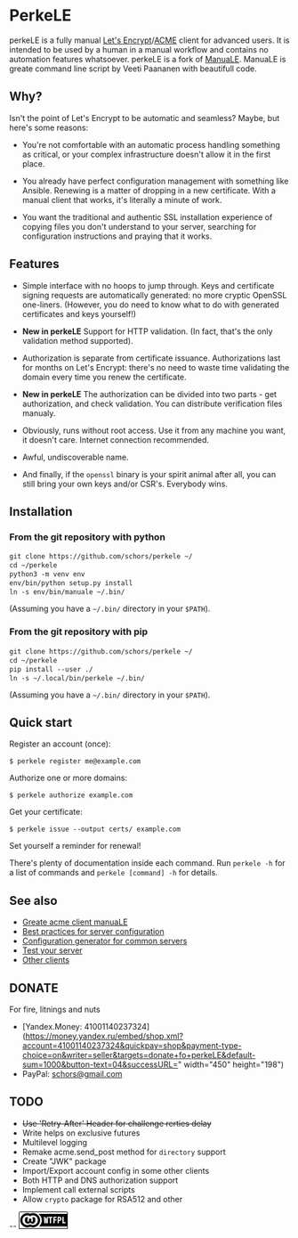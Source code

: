 # PerkeLE

perkeLE is a fully manual [Let's Encrypt](https://letsencrypt.org)/[ACME](https://github.com/ietf-wg-acme/acme/) client for advanced users. It is intended to be used by a human in a manual workflow and contains no automation features whatsoever.
perkeLE is a fork of [ManuaLE](https://github.com/veeti/manuale/). ManuaLE is greate command line script by Veeti Paananen with beautifull code.

## Why?

Isn't the point of Let's Encrypt to be automatic and seamless? Maybe, but here's some reasons:

* You're not comfortable with an automatic process handling something as critical, or your complex infrastructure doesn't allow it in the first place.

* You already have perfect configuration management with something like Ansible. Renewing is a matter of dropping in a new certificate. With a manual client that works, it's literally a minute of work.

* You want the traditional and authentic SSL installation experience of copying files you don't understand to your server, searching for configuration instructions and praying that it works.

## Features

* Simple interface with no hoops to jump through. Keys and certificate signing requests are automatically generated: no more cryptic OpenSSL one-liners. (However, you do need to know what to do with generated certificates and keys yourself!)

* **New in perkeLE** Support for HTTP validation. (In fact, that's the only validation method supported).

* Authorization is separate from certificate issuance. Authorizations last for months on Let's Encrypt: there's no need to waste time validating the domain every time you renew the certificate.

* **New in perkeLE** The authorization can be divided into two parts - get authorization, and check validation. You can distribute verification files manualy.

* Obviously, runs without root access. Use it from any machine you want, it doesn't care. Internet connection recommended.

* Awful, undiscoverable name.

* And finally, if the `openssl` binary is your spirit animal after all, you can still bring your own keys and/or CSR's. Everybody wins.

## Installation

### From the git repository with python

    git clone https://github.com/schors/perkele ~/
    cd ~/perkele
    python3 -m venv env
    env/bin/python setup.py install
    ln -s env/bin/manuale ~/.bin/

(Assuming you have a `~/.bin/` directory in your `$PATH`).

### From the git repository with pip

    git clone https://github.com/schors/perkele ~/
    cd ~/perkele
    pip install --user ./
    ln -s ~/.local/bin/perkele ~/.bin/

(Assuming you have a `~/.bin/` directory in your `$PATH`).

## Quick start

Register an account (once):

    $ perkele register me@example.com

Authorize one or more domains:

    $ perkele authorize example.com

Get your certificate:

    $ perkele issue --output certs/ example.com

Set yourself a reminder for renewal!

There's plenty of documentation inside each command. Run `perkele -h` for a list of commands and `perkele [command] -h` for details.

## See also

* [Greate acme client manuaLE](https://github.com/veeti/manuale/)
* [Best practices for server configuration](https://wiki.mozilla.org/Security/Server_Side_TLS)
* [Configuration generator for common servers](https://mozilla.github.io/server-side-tls/ssl-config-generator/)
* [Test your server](https://www.ssllabs.com/ssltest/)
* [Other clients](https://community.letsencrypt.org/t/list-of-client-implementations/2103)

## DONATE

For fire, litnings and nuts
* [Yandex.Money: 41001140237324](https://money.yandex.ru/embed/shop.xml?account=41001140237324&quickpay=shop&payment-type-choice=on&writer=seller&targets=donate+fo+perkeLE&default-sum=1000&button-text=04&successURL=" width="450" height="198")
* PayPal: schors@gmail.com

## TODO
* ~~Use 'Retry-After' Header for challenge rerties delay~~
* Write helps on exclusive futures
* Multilevel logging
* Remake acme.send_post method for `directory` support
* Create "JWK" package
* Import/Export account config in some other clients
* Both HTTP and DNS authorization support
* Implement call external scripts
* Allow `crypto` package for RSA512 and other

--
[![LICENSE WTFPL](wtfpl-badge-1.png)](LICENSE)
